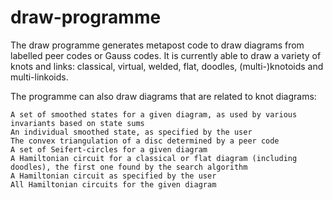 # draw-programme
The draw programme generates metapost code to draw diagrams from labelled peer codes or Gauss codes. It is currently able to draw a variety of knots and links: classical, virtual, welded, flat, doodles, (multi-)knotoids and multi-linkoids.

The programme can also draw diagrams that are related to knot diagrams:

	A set of smoothed states for a given diagram, as used by various invariants based on state sums
	An individual smoothed state, as specified by the user
	The convex triangulation of a disc determined by a peer code
	A set of Seifert-circles for a given diagram
	A Hamiltonian circuit for a classical or flat diagram (including doodles), the first one found by the search algorithm
	A Hamiltonian circuit as specified by the user
	All Hamiltonian circuits for the given diagram
